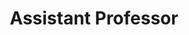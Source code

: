 ---
name: 'Gaby Hernandez'
firstname: 'Gaby'
title: 'Assistant Professor'
company: 'University of Florida'
image: 'assets/images/speakers/gaby-hernandez.jpg'
social:
  - name: 'instagram'
    famod: ''
    url: 'https://www.instagram.com/gabyhernandez26/'
---